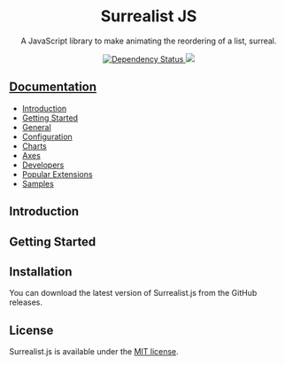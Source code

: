 <h1 align="center">Surrealist JS</h1>

<p align="center">
A JavaScript library to make animating the reordering of a list, surreal.
</p>

<p align="center">
<a href="https://david-dm.org/Scott-D-Hodgson/Surrealist.js#info=dependencies"><img src="https://david-dm.org/Scott-D-Hodgson/Surrealist.js/status.svg" alt="Dependency Status"/>
<a href="https://david-dm.org/Scott-D-Hodgson/Surrealist.js#info=devDependencies"><img src="https://david-dm.org/Scott-D-Hodgson/Surrealist.js/dev-status.svg"/>
</p>

## Documentation

- [Introduction](#introduction)
- [Getting Started](#getting-started)
- [General](https://www.chartjs.org/docs/latest/general/)
- [Configuration](https://www.chartjs.org/docs/latest/configuration/)
- [Charts](https://www.chartjs.org/docs/latest/charts/)
- [Axes](https://www.chartjs.org/docs/latest/axes/)
- [Developers](https://www.chartjs.org/docs/latest/developers/)
- [Popular Extensions](https://github.com/chartjs/awesome)
- [Samples](https://www.chartjs.org/samples/)

## Introduction

## Getting Started

## Installation

You can download the latest version of Surrealist.js from the GitHub releases.



## License

Surrealist.js is available under the [MIT license](https://opensource.org/licenses/MIT).